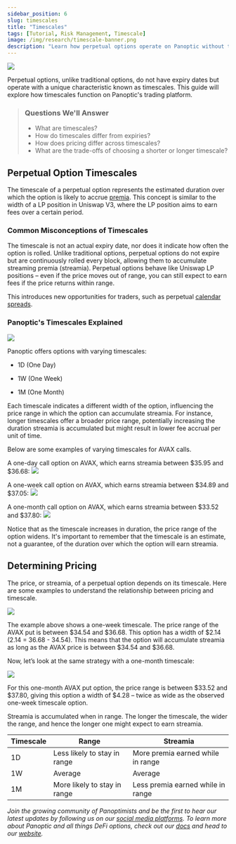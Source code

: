 ```yaml
---
sidebar_position: 6
slug: timescales
title: "Timescales"
tags: [Tutorial, Risk Management, Timescale]
image: /img/research/timescale-banner.png
description: "Learn how perpetual options operate on Panoptic without traditional expiry dates, utilizing timescales to estimate duration and premia accumulation based on the option's width and price range."
---
```


![](./timescales/timescale-banner.png)

Perpetual options, unlike traditional options, do not have expiry dates but operate with a unique characteristic known as timescales. This guide will explore how timescales function on Panoptic's trading platform.

>### Questions We'll Answer
>
>-   What are timescales?
>-   How do timescales differ from expiries?
>-   How does pricing differ across timescales?
>-   What are the trade-offs of choosing a shorter or longer timescale?
    

## Perpetual Option Timescales

The timescale of a perpetual option represents the estimated duration over which the option is likely to accrue [premia](/docs/product/streamia). This concept is similar to the width of a LP position in Uniswap V3, where the LP position aims to earn fees over a certain period.

### Common Misconceptions of Timescales

The timescale is not an actual expiry date, nor does it indicate how often the option is rolled. Unlike traditional options, perpetual options do not expire but are continuously rolled every block, allowing them to accumulate streaming premia (streamia). Perpetual options behave like Uniswap LP positions – even if the price moves out of range, you can still expect to earn fees if the price returns within range.

This introduces new opportunities for traders, such as perpetual [calendar spreads](https://panoptic.xyz/research/essential-options-strategies-to-know#call-calendar-spread-).

### Panoptic's Timescales Explained

![](./timescales/01.png)

Panoptic offers options with varying timescales:

-   1D (One Day)
    
-   1W (One Week)
    
-   1M (One Month)
   
  
Each timescale indicates a different width of the option, influencing the price range in which the option can accumulate streamia. For instance, longer timescales offer a broader price range, potentially increasing the duration streamia is accumulated but might result in lower fee accrual per unit of time.

Below are some examples of varying timescales for AVAX calls.

A one-day call option on AVAX, which earns streamia between $35.95 and $36.68:
![](./timescales/02.png)

A one-week call option on AVAX, which earns streamia between $34.89 and $37.05:
![](./timescales/03.png)

A one-month call option on AVAX, which earns streamia between $33.52 and $37.80:
![](./timescales/04.png)

Notice that as the timescale increases in duration, the price range of the option widens. It's important to remember that the timescale is an estimate, not a guarantee, of the duration over which the option will earn streamia.

## Determining Pricing

The price, or streamia, of a perpetual option depends on its timescale. Here are some examples to understand the relationship between pricing and timescale.

![](./timescales/05.png)


The example above shows a one-week timescale. The price range of the AVAX put is between $34.54 and $36.68. This option has a width of $2.14 (2.14 = 36.68 - 34.54). This means that the option will accumulate streamia as long as the AVAX price is between $34.54 and $36.68.

 
Now, let’s look at the same strategy with a one-month timescale:

![](./timescales/06.png)


For this one-month AVAX put option, the price range is between $33.52 and $37.80, giving this option a width of $4.28 – twice as wide as the observed one-week timescale option.


Streamia is accumulated when in range. The longer the timescale, the wider the range, and hence the longer one might expect to earn streamia.

 | Timescale | Range                        | Streamia                        |
|-----------|------------------------------|---------------------------------|
| 1D        | Less likely to stay in range | More premia earned while in range |
| 1W        | Average                      | Average                         |
| 1M        | More likely to stay in range | Less premia earned while in range |
 
*Join the growing community of Panoptimists and be the first to hear our latest updates by following us on our [social media platforms](https://links.panoptic.xyz/all). To learn more about Panoptic and all things DeFi options, check out our [docs](https://panoptic.xyz/docs/intro) and head to our [website](https://panoptic.xyz/).*
